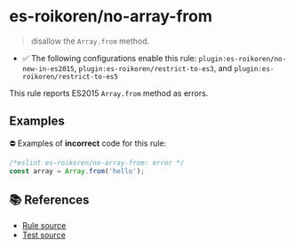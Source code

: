 # es-roikoren/no-array-from
> disallow the `Array.from` method.

- ✅ The following configurations enable this rule: `plugin:es-roikoren/no-new-in-es2015`, `plugin:es-roikoren/restrict-to-es3`, and `plugin:es-roikoren/restrict-to-es5`

This rule reports ES2015 `Array.from` method as errors.

## Examples

⛔ Examples of **incorrect** code for this rule:

```js
/*eslint es-roikoren/no-array-from: error */
const array = Array.from('hello');
```

## 📚 References

- [Rule source](https://github.com/roikoren755/eslint-plugin-es/blob/v2.0.5/src/rules/no-array-from.ts)
- [Test source](https://github.com/roikoren755/eslint-plugin-es/blob/v2.0.5/tests/src/rules/no-array-from.ts)
